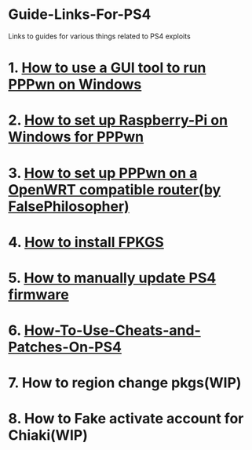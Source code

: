 # Guide-Links-For-PS4
Links to guides for various things related to PS4 exploits       
# 1. [How to use a GUI tool to run PPPwn on Windows](https://github.com/DrYenyen/PPPwnGo-Guide)           
# 2. [How to set up Raspberry-Pi on Windows for PPPwn](https://github.com/DrYenyen/PPPwn-Setup-Guide-For-Raspberry-Pi)               
# 3. [How to set up PPPwn on a OpenWRT compatible router(by FalsePhilosopher)](https://github.com/FalsePhilosopher/PPPwnWRT)             
# 4. [How to install FPKGS](https://github.com/DrYenyen/How-To-Install-PS4-FPKGS)                
# 5. [How to manually update PS4 firmware](https://github.com/DrYenyen/PS4-Firware-Update-Guide)       
# 6. [How-To-Use-Cheats-and-Patches-On-PS4](https://github.com/DrYenyen/How-To-Use-Goldhen-Cheats-and-Patches-On-PS4)           
# 7. How to region change pkgs(WIP)    
# 8. How to Fake activate account for Chiaki(WIP)          